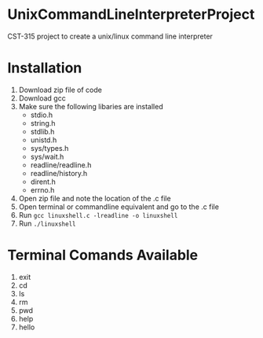 # UnixCommandLineInterpreterProject
CST-315 project to create a unix/linux command line interpreter

# Installation
1. Download zip file of code
2. Download gcc
3. Make sure the following libaries are installed
   - stdio.h
   - string.h
   - stdlib.h
   - unistd.h
   - sys/types.h
   - sys/wait.h
   - readline/readline.h
   - readline/history.h
   - dirent.h
   - errno.h
5. Open zip file and note the location of the .c file
6. Open terminal or commandline equivalent and go to the .c file
7. Run `gcc linuxshell.c -lreadline -o linuxshell`
8. Run `./linuxshell`

# Terminal Comands Available
1. exit
2. cd
3. ls
4. rm
6. pwd
5. help
7. hello
